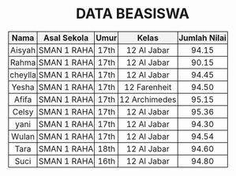 <!DOCTYPE html>
<html lang="en">
    <body>
        <meta="UTF-8">
        <title>DATA BEASISWA</title>
        <style>
            table {
                width: 100%;
                border-collapse: collapse;
            }
            th, td {
                border: 1px solid black;
                padding: 2px;
                text-align: center;
            }
            th {
                background-color: #f2f2f2;
            }
        </style>
        <header>
            <h1>DATA BEASISWA</h1>
            <table>
               <tr>
                <th>Nama</th>
                <th>Asal Sekola</th>
                <th>Umur</th>
                <th>Kelas</th>
                <th>Jumlah Nilai</th>
               </tr>
               <tr>
                <td>Aisyah</td>
                <td>SMAN 1 RAHA</td>
                <td>17th</td>
                <td>12 Al Jabar</td>
                <td>94.15</td> 
               </tr>
               <tr>
                <td>Rahma</td>
                <td>SMAN 1 RAHA</td>
                <td>17th</td>
                <td>12 Al Jabar</td>
                <td>90.15</td> 
               </tr>
               <tr>
                <td>cheylla</td>
                <td>SMAN 1 RAHA</td>
                <td>17th</td>
                <td>12 Al Jabar</td>
                <td>94.45</td> 
               </tr>
               <tr>
                <td>Yesha</td>
                <td>SMAN 1 RAHA</td>
                <td>17th</td>
                <td>12 Farenheit</td>
                <td>94.50</td> 
               </tr>
               <tr>
                <td>Afifa</td>
                <td>SMAN 1 RAHA</td>
                <td>17th</td>
                <td>12 Archimedes</td>
                <td>95.15</td> 
               </tr>
               <tr>
                <td>Celsy</td>
                <td>SMAN 1 RAHA</td>
                <td>17th</td>
                <td>12 Al Jabar</td>
                <td>95.36</td> 
               </tr>
               <tr>
                <td>yani</td>
                <td>SMAN 1 RAHA</td>
                <td>17th</td>
                <td>12 Al Jabar</td>
                <td>94.30</td> 
               </tr>
               <tr>
                <td>Wulan</td>
                <td>SMAN 1 RAHA</td>
                <td>17th</td>
                <td>12 Al Jabar</td>
                <td>94.54</td> 
               </tr>
               <tr>
                <td>Tara</td>
                <td>SMAN 1 RAHA</td>
                <td>18th</td>
                <td>12 Al Jabar</td>
                <td>94.60</td> 
               </tr>
               <tr>
                <td>Suci</td>
                <td>SMAN 1 RAHA</td>
                <td>16th</td>
                <td>12 Al Jabar</td>
                <td>94.80</td> 
               </tr>
            </table>
        </header>
    </body>
</html>
